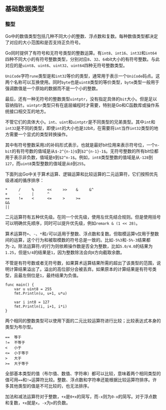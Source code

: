 ## 基础数据类型

### 整型
Go中的数值类型包括几种不同大小的整数、浮点数和复数。每种数值类型都决定了对应的大小范围和是否支持正负符号。

Go同时提供了有符号和无符号类型的整数运算。有`int8`、`int16`、`int32`和`int64`四种不同大小的有符号整数类型，分别对应`8`、`32`、`64`bit大小的有符号整数。与此对应的是`uint8`、`uint6`、`uint32`、`uint64`四种无符号整数类型。

`UniCode`字符`rune`类型是和`int32`等价的类型，通常用于表示一个`UniCode`码点。这两个名称可以互换使用。同时`byte`也是`uint8`类型的等价类型，`byte`类型一般用于强调数值是一个原始的数据而不是一个小的整数。

最后，还有一种无符号的整数类型`uintptr`，没有指定具体的`bit`大小。但是足以容纳指针。`uintptr`类型只有在底层编程时才需要，特别是Go和C函数库或操作系统接口相交互的地方。

不管它们的具体大小。`int`、`uint`和`uintptr`是不同类型的兄弟类型。其中`int`和`int32`是不同的类型，即使`int`的大小也是`32`bit，在需要将`int`当作`int32`类型的地方需要一个显式的类型转换操作。

其中有符号整数采用`2`的补码形式表示，也就是最好bit位用来表示符号位，一个`n-bit`的有符号数的值域是从`$-2^{n-1}$`到`$2^{n-1}-1$`。无符号整数的所有bit位都用于表示非负数，值域是`0`到`$2^n-1$`。例如，`int8`类型整数的值域是从`-128`到`127`，而`uint8`类型整数的值域是从`0`到`255`。

下面列出Go中关于算术运算、逻辑运算和比较运算的二元运算符，它们按照优先级递减的循序排序：
```golang
*     /     %      <<     >>    &     &^
+     -     |      ^
==    !=    <      <=     >     >=
&&
||
```
二元运算符有五种优先级。在同一个优先级，使用左优先结合规则。但是使用括号可以明确优先顺序，同时可以提升优先级，例如`remark & (1 << 28)`。

算术运算符`+`、`-`、`*`和`/`可以适用于整数、浮点数和复数。但取模运算`%`仅用于整数间的运算，这个行为和被取模数的符号总是一致的。比如`-5%3`和`-5%-3`结果都为`-2`。除法运算符`/`的行为则依赖操作数是否全为整数，比如`5.0/4.0`的结果为`1.25`，但是`5/4`的结果是`1`，因为整数除法会向`0`方向截取余数。

不管是有符号数或者无符号数，如果算术运算结果所需的超出了该类型的范围，说明计算结果溢出了。溢出的高位部分会被丢弃。如果原本的计算结果是有符号类型，且最左侧位是`1`，最终结果为负值。
```golang
func main() {
	var u uint8 = 255
	fmt.Println(u, u+1, u*u)

	var i int8 = 127
	fmt.Println(i, i+1, i*i)
}
```
两个相同的整数类型可以使用下面的二元比较运算符进行比较；比较表达式本身的类型为布尔型。
```golang
==  等于
!=  不等于
<   小于
<=  小于等于
>   大于
>=  大于等于
```
全部基本类型的值（布尔值、数值、字符串）都可以比较，意味着两个相同类型的值可用`==`和`!=`运算符比较。整数、浮点数和字符串还能根据比较运算符排序。许多其他类型的值是不可比较的，也无法排序。

加法和减法运算符对于整数，`+x`是`0+x`的简写，而`-x`则为`0-x`的简写。对于浮点数和复数，`+x`就是`x`，`-x`为`x`的负数。